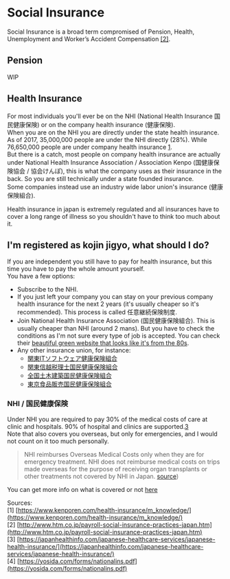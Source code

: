 # Social Insurance

Social Insurance is a broad term compromised of Pension, Health, Unemployment and Worker’s Accident Compensation [[2]](#2).

## Pension

WIP

## Health Insurance

For most individuals you'll ever be on the NHI (National Health Insurance 国民健康保険) or on the company health insurance (健康保険).  
When you are on the NHI you are directly under the state health insurance.  
As of 2017, 35,000,000 people are under the NHI directly (28%). While 76,650,000 people are under company health insurance [1](#1).  
But there is a catch, most people on company health insurance are actually under National Health Insurance Association / Association Kenpo (国健康保険協会 / 協会けんぽ), this is what the company uses as their insurance in the back. So you are still technically under a state founded insurance.  
Some companies instead use an industry wide labor union's insurance (健康保険組合).

Health insurance in japan is extremely regulated and all insurances have to cover a long range of illness so you shouldn't have to think too much about it.

## I'm registered as kojin jigyo, what should I do?

If you are independent you still have to pay for health insurance, but this time you have to pay the whole amount yourself.  
You have a few options:

- Subscribe to the NHI.  
- If you just left your company you can stay on your previous company health insurance for the next 2 years (it's usually cheaper so it's recommended). This process is called 任意継続保険制度.  
- Join National Health Insurance Association (国民健康保険組合). This is usually cheaper than NHI (around 2 mans). But you have to check the conditions as I'm not sure every type of job is accepted. You can check their [beautiful green website that looks like it's from the 80s](http://www.bunbi.com/).
- Any other insurance union, for instance:  
    - [関東ITソフトウェア健康保険組合](https://www.its-kenpo.or.jp/)
    - [関東信越税理士国民健康保険組合](http://www.ka-z-kokuho.or.jp/)
    - [全国土木建築国民健康保険組合](http://dokenpo.or.jp/index.php)
    - [東京食品販売国民健康保険組合](https://www.toshoku-kokuho.or.jp/)
    
### NHI / 国民健康保険

Under NHI you are required to pay 30% of the medical costs of care at clinic and hospitals. 90% of hospital and clinics are supported.[3](#3)  
Note that also covers you overseas, but only for emergencies, and I would not count on it too much personally.

> NHI reimburses Overseas Medical Costs only when they are for emergency treatment.  NHI does not reimburse medical costs on trips made overseas for the purpose of receiving organ transplants or other treatments not covered by NHI in Japan.
[source](#4))

You can get more info on what is covered or not [here](https://yosida.com/forms/nationalins.pdf)




Sources:  
<a id="1">[1]</a> [https://www.kenporen.com/health-insurance/m_knowledge/](https://www.kenporen.com/health-insurance/m_knowledge/)  
<a id="2">[2]</a> [http://www.htm.co.jp/payroll-social-insurance-practices-japan.htm](http://www.htm.co.jp/payroll-social-insurance-practices-japan.htm)  
<a id="3">[3]</a> [https://japanhealthinfo.com/japanese-healthcare-services/japanese-health-insurance/](https://japanhealthinfo.com/japanese-healthcare-services/japanese-health-insurance/)  
<a id="4">[4]</a> [https://yosida.com/forms/nationalins.pdf](https://yosida.com/forms/nationalins.pdf)  
